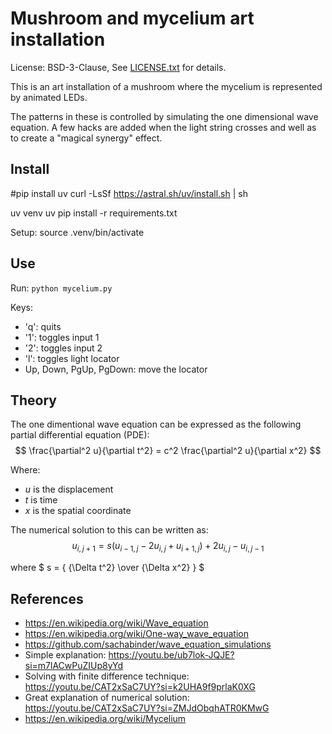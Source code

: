 # Mushroom and mycelium art installation

License: BSD-3-Clause, See [LICENSE.txt](LICENSE.txt) for details.

This is an art installation of a mushroom where the mycelium is represented by animated LEDs.

The patterns in these is controlled by simulating the one dimensional wave equation. A few hacks are added when the light string crosses and well as to create a "magical synergy" effect.

## Install

  #pip install uv
  curl -LsSf https://astral.sh/uv/install.sh | sh

  uv venv
  uv pip install -r requirements.txt

Setup:
  source .venv/bin/activate

## Use

Run: `python mycelium.py`

Keys:
- 'q': quits
- '1': toggles input 1
- '2': toggles input 2
- 'l': toggles light locator
- Up, Down, PgUp, PgDown: move the locator

## Theory

The one dimentional wave equation can be expressed as the following partial differential equation (PDE):
$$
\frac{\partial^2 u}{\partial t^2} = c^2 \frac{\partial^2 u}{\partial x^2}
$$

Where:
- $u$ is the displacement
- $t$ is time
- $x$ is the spatial coordinate

The numerical solution to this can be written as:
$$
u_{i, j+1} = s(u_{i-1, j} - 2 u_{i, j} + u_{i+1, j}) + 2 u_{i, j} - u_{i, j-1}
$$

where $ s = { {\Delta t^2} \over {\Delta x^2} } $

## References
- https://en.wikipedia.org/wiki/Wave_equation
- https://en.wikipedia.org/wiki/One-way_wave_equation
- https://github.com/sachabinder/wave_equation_simulations
- Simple explanation:
https://youtu.be/ub7lok-JQJE?si=m7lACwPuZIUp8yYd
- Solving with finite difference technique:
https://youtu.be/CAT2xSaC7UY?si=k2UHA9f9prlaK0XG
- Great explanation of numerical solution:
https://youtu.be/CAT2xSaC7UY?si=ZMJdObqhATR0KMwG
- https://en.wikipedia.org/wiki/Mycelium
